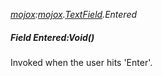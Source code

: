 _[mojox](../../modules/mojox/mojox-module.md):[mojox](../../modules/mojox/mojox-module.md).[TextField](../../modules/mojox/mojox-textfield.md).Entered_
##### Field Entered:Void()
Invoked when the user hits 'Enter'.
